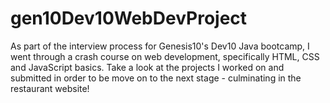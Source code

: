 # gen10Dev10WebDevProject

As part of the interview process for Genesis10's Dev10 Java bootcamp, I went through a crash course on web development, specifically HTML, CSS and JavaScript basics. Take a look at the projects I worked on and submitted in order to be move on to the next stage - culminating in the restaurant website!

